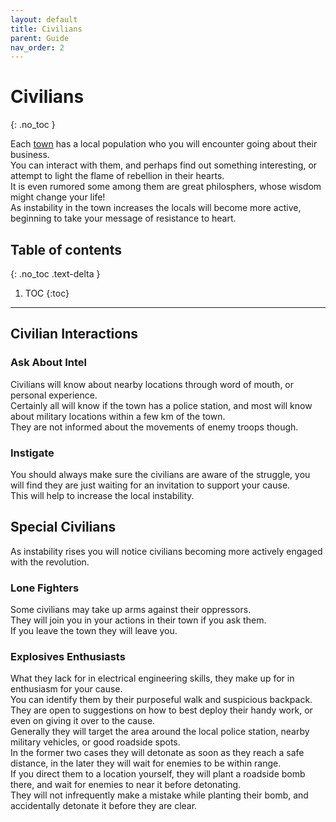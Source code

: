 ```yaml
---
layout: default
title: Civilians
parent: Guide
nav_order: 2
---
```


# Civilians
{: .no_toc }

Each [town](towns) has a local population who you will encounter going about their business.  
You can interact with them, and perhaps find out something interesting, or attempt to light the flame of rebellion in their hearts.  
It is even rumored some among them are great philosphers, whose wisdom might change your life!  
As instability in the town increases the locals will become more active, beginning to take your message of resistance to heart.  

## Table of contents
{: .no_toc .text-delta }

1. TOC
{:toc}

---

## Civilian Interactions

### Ask About Intel

Civilians will know about nearby locations through word of mouth, or personal experience.  
Certainly all will know if the town has a police station, and most will know about military locations within a few km of the town.  
They are not informed about the movements of enemy troops though.  

### Instigate

You should always make sure the civilians are aware of the struggle, you will find they are just waiting for an invitation to support your cause.  
This will help to increase the local instability.  

## Special Civilians

As instability rises you will notice civilians becoming more actively engaged with the revolution.  

### Lone Fighters

Some civilians may take up arms against their oppressors.  
They will join you in your actions in their town if you ask them.  
If you leave the town they will leave you.  

### Explosives Enthusiasts

What they lack for in electrical engineering skills, they make up for in enthusiasm for your cause.  
You can identify them by their purposeful walk and suspicious backpack.  
They are open to suggestions on how to best deploy their handy work, or even on giving it over to the cause.  
Generally they will target the area around the local police station, nearby military vehicles, or good roadside spots.  
In the former two cases they will detonate as soon as they reach a safe distance, in the later they will wait for enemies to be within range.  
If you direct them to a location yourself, they will plant a roadside bomb there, and wait for enemies to near it before detonating.  
They will not infrequently make a mistake while planting their bomb, and accidentally detonate it before they are clear.  
